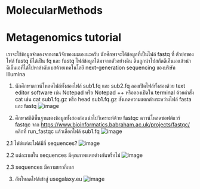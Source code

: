 # MolecularMethods

# Metagenomics tutorial
เราจะใช้ข้อมูลจำลองจากงานวิจัยของผมเองนะครับ นักศึกษาจะได้ข้อมูลที่เป็นไฟล์ fastq ที่ ตัวย่อของไฟล์ fastq มีได้เป็น fq และ fastq ไฟล์ข้อมูลได้มาจากตัวอย่างดิน ดินถูกนำไปสกัดดีเอ็นเอแล้วนำดีเอ็นเอที่ได้ไปหาลำดับเบสด้วยเทคโนโลยี next-generation sequencing ของบริษัท Illumina 
1. นักศึกษาดาวน์โหลดไฟล์ทั้งสองไฟล์ 
sub1.fq และ sub2.fq
ลองเปิดไฟล์ทั้งสองด้วย text editor software เช่น Notepad หรือ Notepad ++ หรือลองเปิดใน terminal ด้วยคำสั่ง cat เช่น cat sub1.fq.gz หรือ head sub1.fq.gz
สังเกตความแตกต่างระหว่างไฟล์ fasta และ fastq
![image](https://user-images.githubusercontent.com/70691598/148346653-2e76016d-32c8-420d-8e97-2698959915e4.png)


2. ศึกษาสถิติพื้นฐานของข้อมูลทั้งสองก่อนนำไปวิเคราะห์ด้วย fastqc 
ดาวน์โหลดซอฟต์แวร์ fastqc จาก https://www.bioinformatics.babraham.ac.uk/projects/fastqc/
คลิกที่ run_fastqc แล้วเลือกไฟล์ sub1.fq
![image](https://user-images.githubusercontent.com/70691598/148317160-09bf4377-eaa2-4529-ae86-44dd67fe847c.png)

 2.1 ไฟล์แต่ละไฟล์มีกี่ sequences?
 ![image](https://user-images.githubusercontent.com/70691598/148346810-c25cb494-81ed-4655-a4fa-8b0aa7fa0bd6.png)


 2.2 แต่ละเบสใน sequences มีคุณภาพแตกต่างกันหรือไม่
 ![image](https://user-images.githubusercontent.com/70691598/148346854-1c354243-d180-46e4-9534-68f4d0259cae.png)

 2.3 sequences มีความยาวกี่เบส

3. อัพโหลดไฟล์เข้าสู่ usegalaxy.eu
![image](https://user-images.githubusercontent.com/70691598/148321189-ec2a6b58-e78b-4d63-998b-7a748258977e.png)

